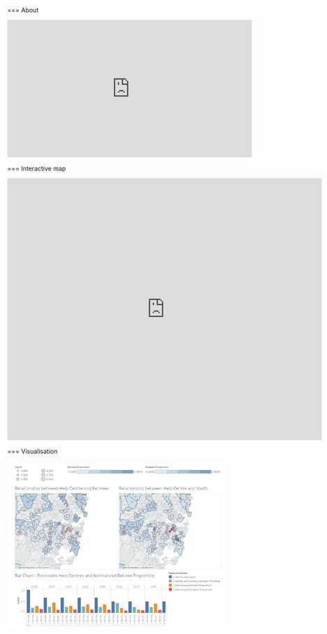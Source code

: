 === About

<iframe width="560" height="315" src="https://www.youtube.com/embed/-EwwJnJPs8A" frameborder="0" allow="autoplay; encrypted-media" allowfullscreen></iframe>

=== Interactive map

<iframe style="width: 720px; height: 600px; border: none;" src="https://nationalmap.gov.au/#share=s-yqogOviURhn7lScjNX6HEkaNQPf" allowFullScreen mozAllowFullScreen webkitAllowFullScreen></iframe>

=== Visualisation

![tableau](https://raw.githubusercontent.com/wongj/placeholder/master/tableau.png)
